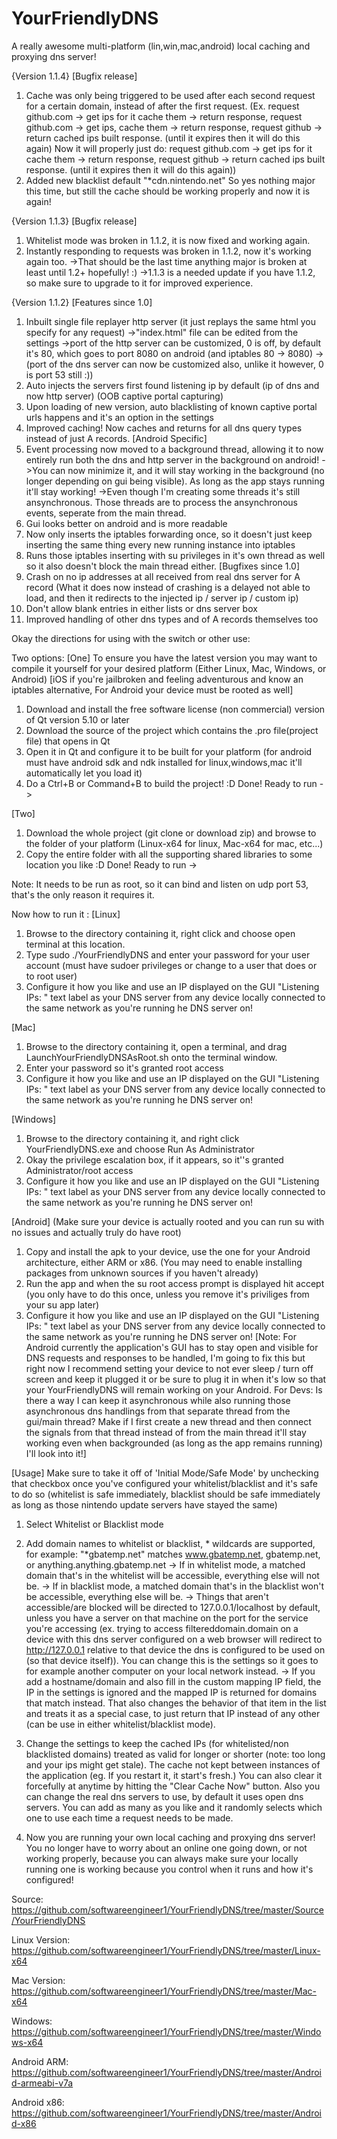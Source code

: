 # YourFriendlyDNS
A really awesome multi-platform (lin,win,mac,android) local caching and proxying dns server!

{Version 1.1.4}
[Bugfix release]
1. Cache was only being triggered to be used after each second request for a certain domain, instead of after the first request.
(Ex. request github.com -> get ips for it cache them -> return response, request github.com -> get ips, cache them -> return response, request github -> return cached ips built response. (until it expires then it will do this again)
Now it will properly just do:
request github.com -> get ips for it cache them -> return response, request github -> return cached ips built response. (until it expires then it will do this again))
2. Added new blacklist default "*cdn.nintendo.net"
So yes nothing major this time, but still the cache should be working properly and now it is again!

{Version 1.1.3}
[Bugfix release]
1. Whitelist mode was broken in 1.1.2, it is now fixed and working again.
2. Instantly responding to requests was broken in 1.1.2, now it's working again too.
 ->That should be the last time anything major is broken at least until 1.2+ hopefully! :)
  ->1.1.3 is a needed update if you have 1.1.2, so make sure to upgrade to it for improved experience.

{Version 1.1.2}
[Features since 1.0]
 1. Inbuilt single file replayer http server (it just replays the same html you specify for any request)
   ->"index.html" file can be edited from the settings
   ->port of the http server can be customized, 0 is off, by default it's 80, which goes to port 8080 on android (and iptables 80 -> 8080)
   ->(port of the dns server can now be customized also, unlike it however, 0 is port 53 still :))
 2. Auto injects the servers first found listening ip by default (ip of dns and now http server) (OOB captive portal capturing)
 3. Upon loading of new version, auto blacklisting of known captive portal urls happens and it's an option in the settings
 4. Improved caching! Now caches and returns for all dns query types instead of just A records.
 [Android Specific]
 5. Event processing now moved to a background thread, allowing it to now entirely run both the dns and http server in the background on android!
   ->You can now minimize it, and it will stay working in the background (no longer depending on gui being visible). As long as the app stays running it'll stay working!
   ->Even though I'm creating some threads it's still ansynchronous. Those threads are to process the ansynchronous events, seperate from the main thread.
 6. Gui looks better on android and is more readable
 7. Now only inserts the iptables forwarding once, so it doesn't just keep inserting the same thing every new running instance into iptables
 8. Runs those iptables inserting with su privileges in it's own thread as well so it also doesn't block the main thread either.
[Bugfixes since 1.0]
 9. Crash on no ip addresses at all received from real dns server for A record
   (What it does now instead of crashing is a delayed not able to load, and then it redirects to the injected ip / server ip / custom ip)
 10. Don't allow blank entries in either lists or dns server box
 11. Improved handling of other dns types and of A records themselves too 


Okay the directions for using with the switch or other use:

Two options:
[One]
To ensure you have the latest version you may want to compile it yourself for your desired platform (Either Linux, Mac, Windows, or Android) [iOS if you're jailbroken and feeling adventurous and know an iptables alternative, For Android your device must be rooted as well]

1. Download and install the free software license (non commercial) version of Qt version 5.10 or later
2. Download the source of the project which contains the .pro file(project file) that opens in Qt
3. Open it in Qt and configure it to be built for your platform (for android must have android sdk and ndk installed for linux,windows,mac it'll automatically let you load it)
4. Do a Ctrl+B or Command+B to build the project! :D Done! Ready to run ->

[Two]
1. Download the whole project (git clone or download zip) and browse to the folder of your platform (Linux-x64 for linux, Mac-x64 for mac, etc...)
2. Copy the entire folder with all the supporting shared libraries to some location you like :D Done! Ready to run ->

Note: It needs to be run as root, so it can bind and listen on udp port 53, that's the only reason it requires it.

Now how to run it :
[Linux]
1. Browse to the directory containing it, right click and choose open terminal at this location.
2. Type sudo ./YourFriendlyDNS and enter your password for your user account (must have sudoer privileges or change to a user that does or to root user)
3. Configure it how you like and use an IP displayed on the GUI "Listening IPs: " text label as your DNS server from any device locally connected to the same network as you're running he DNS server on!

[Mac]
1. Browse to the directory containing it, open a terminal, and drag LaunchYourFriendlyDNSAsRoot.sh onto the terminal window.
2. Enter your password so it's granted root access
3. Configure it how you like and use an IP displayed on the GUI "Listening IPs: " text label as your DNS server from any device locally connected to the same network as you're running he DNS server on!

[Windows]
1. Browse to the directory containing it, and right click YourFriendlyDNS.exe and choose Run As Administrator
2. Okay the privilege escalation box, if it appears, so it''s granted Administrator/root access
3. Configure it how you like and use an IP displayed on the GUI "Listening IPs: " text label as your DNS server from any device locally connected to the same network as you're running he DNS server on!

[Android] (Make sure your device is actually rooted and you can run su with no issues and actually truly do have root)
1. Copy and install the apk to your device, use the one for your Android architecture, either ARM or x86. (You may need to enable installing packages from unknown sources if you haven't already)
2. Run the app and when the su root access prompt is displayed hit accept (you only have to do this once, unless you remove it's priviliges from your su app later)
3. Configure it how you like and use an IP displayed on the GUI "Listening IPs: " text label as your DNS server from any device locally connected to the same network as you're running he DNS server on!
[Note: For Android currently the application's GUI has to stay open and visible for DNS requests and responses to be handled, I'm going to fix this but right now I recommend setting your device to not ever sleep / turn off screen and keep it plugged it or be sure to plug it in when it's low so that your YourFriendlyDNS will remain working on your Android. For Devs: Is there a way I can keep it asynchronous while also running those asynchronous dns handlings from that separate thread from the gui/main thread? Make if I first create a new thread and then connect the signals from that thread instead of from the main thread it'll stay working even when backgrounded (as long as the app remains running) I'll look into it!]

[Usage]
Make sure to take it off of 'Initial Mode/Safe Mode' by unchecking that checkbox once you've configured your whitelist/blacklist and it's safe to do so (whitelist is safe immediately, blacklist should be safe immediately as long as those nintendo update servers have stayed the same)

1. Select Whitelist or Blacklist mode
2. Add domain names to whitelist or blacklist, * wildcards are supported, for example: "*gbatemp.net" matches www.gbatemp.net, gbatemp.net, or anything.anything.gbatemp.net
-> If in whitelist mode, a matched domain that's in the whitelist will be accessible, everything else will not be.
-> If in blacklist mode, a matched domain that's in the blacklist won't be accessible, everything else will be.
-> Things that aren't accessible/are blocked will be directed to 127.0.0.1/localhost by default, unless you have a server on that machine on the port for the service you're accessing (ex. trying to access filtereddomain.domain on a device with this dns server configured on a web browser will redirect to http://127.0.0.1 relative to that device the dns is configured to be used on (so that device itself)). You can change this is the settings so it goes to for example another computer on your local network instead.
-> If you add a hostname/domain and also fill in the custom mapping IP field, the IP in the settings is ignored and the mapped IP is returned for domains that match instead. That also changes the behavior of that item in the list and treats it as a special case, to just return that IP instead of any other (can be use in either whitelist/blacklist mode).
3. Change the settings to keep the cached IPs (for whitelisted/non blacklisted domains) treated as valid for longer or shorter (note: too long and your ips might get stale). The cache not kept between instances of the application (eg. If you restart it, it start's fresh.) You can also clear it forcefully at anytime by hitting the "Clear Cache Now" button. Also you can change the real dns servers to use, by default it uses open dns servers. You can add as many as you like and it randomly selects which one to use each time a request needs to be made.

4. Now you are running your own local caching and proxying dns server! You no longer have to worry about an online one going down, or not working properly, because you can always make sure your locally running one is working because you control when it runs and how it's configured!

Source:
https://github.com/softwareengineer1/YourFriendlyDNS/tree/master/Source/YourFriendlyDNS

Linux Version:
https://github.com/softwareengineer1/YourFriendlyDNS/tree/master/Linux-x64

Mac Version:
https://github.com/softwareengineer1/YourFriendlyDNS/tree/master/Mac-x64

Windows:
https://github.com/softwareengineer1/YourFriendlyDNS/tree/master/Windows-x64

Android ARM:
https://github.com/softwareengineer1/YourFriendlyDNS/tree/master/Android-armeabi-v7a

Android x86:
https://github.com/softwareengineer1/YourFriendlyDNS/tree/master/Android-x86

